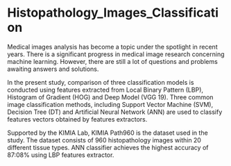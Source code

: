 # Histopathology_Images_Classification
Medical images analysis has become a topic under the spotlight in recent years. There is a significant progress in medical image research concerning machine learning. However, there are still a lot of questions and problems awaiting answers and solutions. 

In the present study, comparison of three classification models is conducted using features extracted from Local Binary Pattern (LBP), Histogram of Gradient (HOG) and Deep Model (VGG 19). Three common image classification methods, including Support Vector Machine (SVM), Decision Tree (DT) and Artificial Neural Network (ANN) are used to classify features vectors obtained by features extractors. 

Supported by the KIMIA Lab, KIMIA Path960 is the dataset used in the study. The dataset consists of 960 histopathology images within 20 different tissue types. ANN classifier achieves the highest accuracy of 87:08% using LBP features extractor.
